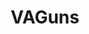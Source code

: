 ---
title: VAGuns
crosslinks:
- CCW
- MosinHallofShame
- nova
- AKGuns
- 10mm
- Gunsforsale
- all
- preppers
- CompetitionShooting
- MDGuns
- ar15
---